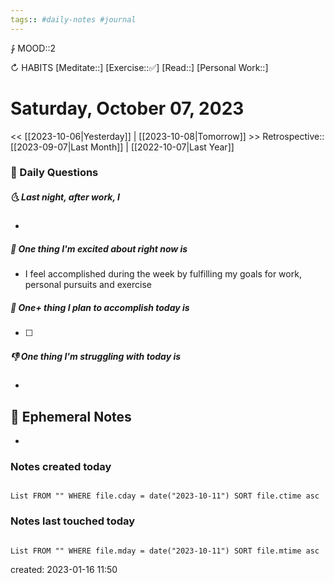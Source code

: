 ```yaml
---
tags:: #daily-notes #journal
---
```


⨑ MOOD::2

↻ HABITS
[Meditate::]
[Exercise::✅]
[Read::]
[Personal Work::]

# Saturday, October 07, 2023

<< [[2023-10-06|Yesterday]] | [[2023-10-08|Tomorrow]] >>
Retrospective:: [[2023-09-07|Last Month]] | [[2022-10-07|Last Year]]

### 📅 Daily Questions

##### 🌜 Last night, after work, I

-

##### 🙌 One thing I'm excited about right now is

- I feel accomplished during the week by fulfilling my goals for work, personal pursuits and exercise

##### 🚀 One+ thing I plan to accomplish today is

- [ ]

##### 👎 One thing I'm struggling with today is

-

## 📝 Ephemeral Notes

- 

### Notes created today

```dataview

List FROM "" WHERE file.cday = date("2023-10-11") SORT file.ctime asc

```

### Notes last touched today

```dataview

List FROM "" WHERE file.mday = date("2023-10-11") SORT file.mtime asc

```

created: 2023-01-16 11:50
